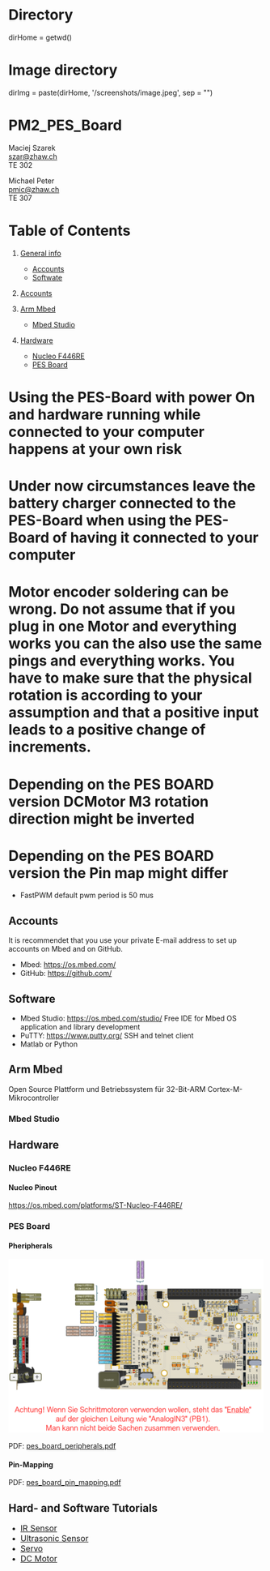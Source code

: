 # Directory
dirHome = getwd()

# Image directory
dirImg = paste(dirHome, '/screenshots/image.jpeg', sep = "")

# PM2_PES_Board

Maciej Szarek\
szar@zhaw.ch\
TE 302

Michael Peter\
pmic@zhaw.ch\
TE 307

# Table of Contents
1. [General info](docs/markdown/general_info.md)
    * [Accounts](docs/markdown/general_info.md#accounts)
    * [Softwate](docs/markdown/general_info.md#software)

2. [Accounts](#accounts)
2. [Arm Mbed](#arm-mbed)
    * [Mbed Studio](#mbed-studio)
3. [Hardware](#hardware)
    * [Nucleo F446RE](#nucleo-f446re)
    * [PES Board](#pes-board)

# Using the PES-Board with power On and hardware running while connected to your computer happens at your own risk

# Under now circumstances leave the battery charger connected to the PES-Board when using the PES-Board of having it connected to your computer

# Motor encoder soldering can be wrong. Do not assume that if you plug in one Motor and everything works you can the also use the same pings and everything works. You have to make sure that the physical rotation is according to your assumption and that a positive input leads to a positive change of increments.

# Depending on the PES BOARD version DCMotor M3 rotation direction might be inverted

# Depending on the PES BOARD version the Pin map might differ

- FastPWM default pwm period is 50 mus

## Accounts

It is recommendet that you use your private E-mail address to set up accounts on Mbed and on GitHub.

- Mbed: https://os.mbed.com/
- GitHub: https://github.com/


## Software

- Mbed Studio: https://os.mbed.com/studio/ Free IDE for Mbed OS application and library development
- PuTTY: https://www.putty.org/ SSH and telnet client
- Matlab or Python

## Arm Mbed

Open Source Plattform und Betriebssystem für 32-Bit-ARM Cortex-M-Mikrocontroller

### Mbed Studio

## Hardware

### Nucleo F446RE

#### Nucleo Pinout
https://os.mbed.com/platforms/ST-Nucleo-F446RE/

### PES Board

#### Pheripherals

![pes_board_peripherals.PNG](docs/images/pes_board_peripherals.PNG "PES Board Pheripherals")
<!-- <img src="markdown/pes_board_peripherals.PNG" alt="PES Board Pheripherals" style="width:600px;"/> -->

PDF: [pes_board_peripherals.pdf](docs/datasheets/pes_board_peripherals.pdf)

#### Pin-Mapping

PDF: [pes_board_pin_mapping.pdf](docs/datasheets/pes_board_pin_mapping.pdf)


## Hard- and Software Tutorials

- [<font size="3"> IR Sensor </font>](docs/markdown/ir_sensor.md)
- [<font size="3"> Ultrasonic Sensor </font>](docs/markdown/ultrasonic_sensor.md)
- [<font size="3"> Servo </font>](docs/markdown/servo.md)
- [<font size="3"> DC Motor </font>](docs/markdown/dc_motor.md)

